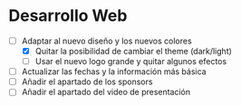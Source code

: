 # Desarrollo Web

- [ ] Adaptar al nuevo diseño y los nuevos colores
  - [x] Quitar la posibilidad de cambiar el theme (dark/light)
  - [ ] Usar el nuevo logo grande y quitar algunos efectos
- [ ] Actualizar las fechas y la información más básica
- [ ] Añadir el apartado de los sponsors
- [ ] Añadir el apartado del video de presentación
